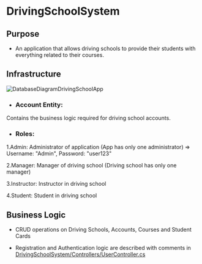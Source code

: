 # DrivingSchoolSystem

## Purpose

- An application that allows driving schools to provide their students with everything related to their courses.

## Infrastructure

![DatabaseDiagramDrivingSchoolApp](https://user-images.githubusercontent.com/117441759/207171108-75a6d28e-c6be-43e3-88ac-459aa427178d.PNG)

- ### Account Entity:
Contains the business logic required for driving school accounts.

- ### Roles:
1.Admin: Administrator of application (App has only one administrator) => Username: "Admin", Password: "user123"

2.Manager: Manager of driving school (Driving school has only one manager)

3.Instructor: Instructor in driving school

4.Student: Student in driving school

## Business Logic

- CRUD operations on Driving Schools, Accounts, Courses and Student Cards

- Registration and Authentication logic are described with comments in [DrivingSchoolSystem/Controllers/UserController.cs](https://github.com/Zahari-V/DrivingSchoolSystem/blob/master/DrivingSchoolSystem/Controllers/UserController.cs)